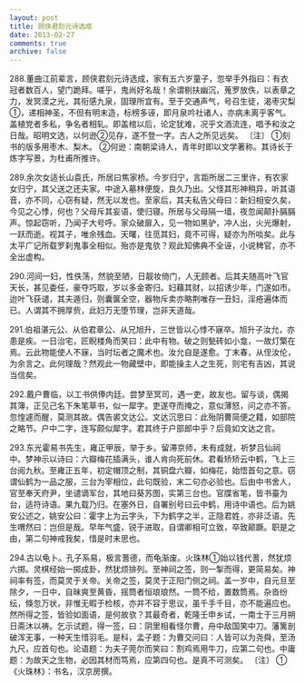 ```yaml
---
layout: post
title: 顾侠君刻元诗选成
date: 2013-02-27
comments: true
archive: false
---
```

288.董曲江前辈言，顾侠君刻元诗选成，家有五六岁童子，忽举手外指曰：有衣冠者数百人，望门跪拜。嗟乎，鬼尚好名哉！余谓剔扶幽沉，蒐罗放佚，以表章之力，发冥漠之光，其衔感九泉，固理所宜有。至于交通声气，号召生徒，渴枣灾梨①，递相神圣，不但有明末造，标榜多诬，即月泉吟社诸人，亦病未离乎客气。盖植党者多私，争名者相轧。即盖棺以后，论定犹难，况乎文酒流连，唱予和汝之日哉。昭明文选，以何逊②见存，遂不登一字。古人之所见远矣。
〔注〕
 ①刻书的版多用枣木、梨木。
 ②何逊：南朝梁诗人，青年时即以文学著称。其诗长于炼字写景，为杜甫所推许。

289.余次女适长山袁氏，所居曰焦家桥。今岁归宁，言距所居二三里许，有农家女归宁，其父送之还夫家。中途入墓林便旋，良久乃出。父怪其形神稍异，听其语音，亦不同，心窃有疑，然无以发也。至家后，其夫私告父母曰：新妇相安久矣，今见之心悸，何也？父母斥其妄语，使归寝。所居与父母隔一墙，夜忽闻颠扑膈膈声。惊起窃听，乃闻子大号呼。家众破扉入，见一物如黑驴，冲人出，火光爆射，一跃而逝。视其子，唯余残血。天曙，往觅其妇，竟不可得，疑亦为所啖矣。此与太平广记所载罗刹鬼事全相似。殆亦是鬼欤？观此知佛典不全诬，小说稗官，亦不全出虚构。

290.河间一妇，性佚荡，然貌至陋，日靓妆倚门，人无顾者。后其夫随高叶飞官天长，甚见委任，豪夺巧取，岁以多金寄归。妇藉其财，以招诱少年，门遂如市。迨叶飞获谴，其夫遁归，则囊箧全空，器物斥卖亦略荆唯存一丑妇，淫疮遍体而已。人谓其不拥厚赀，此妇万无堕节理，岂非天道哉。

291.伯祖湛元公、从伯君章公、从兄旭升，三世皆以心悸不寐卒。旭升子汝允，亦患是疾。一日治宅，匠睨楼角而笑曰：此中有物。破之则甃砖如小龛，一故灯檠在焉。云此物能使人不寐，当时坛者之魔术也。汝允自是遂愈。丁末春，从侄汝伦，为余言之。此何理哉？然观此一物藏壁中，即能操主人之生死，则宅有吉凶，其说当信矣。

292.戴户曹临，以工书供俸内廷。尝梦至冥司，遇一吏，故友也。留与谈，偶揭其簿，正见己名下朱笔草书，似一犀字。吏遂夺而掩之，意似薄怒，问之亦不答。忽惶遽而醒，莫测其故。偶告裘文达公。文达沉思曰：此殆阴曹简便之籍，如部院之略节。户中二字，连写颇似犀字。君其终于户部郎中乎？后竟如文达之言。

293.东光霍易书先生，雍正甲辰，举于乡。留滞京师，未有成就，祈梦吕仙祠中。梦神示以诗曰：六瓣梅花插满头，谁人肯向死前休。君看矫矫云中鹤，飞上三台阅九秋。至雍正五年，初定帽顶之制，其铜盘六瓣，如梅花，始悟首句之意。窃谓仙鹤为一品之服，三台为宰相位，此句既验，末二句亦必验也。后由中书舍人，官至奉天府尹，坐谴谪军台，其地曰葵苏图，实第三台也。官牒省笔，皆书臺为台，适符诗语。果九载乃归。在塞外日，自署别号曰云中鹤，用诗中语也。后为姚安公述之，姚安公曰：霍字上为云字头，下为鹤字之半，正隐君姓，亦非泛语。先生喟然曰：岂但是哉。早年气盛，锐于进取，自谓卿相可立致，卒致颠蹶。职是之由，第二句神戒我矣，惜是时未思也。

294.古以龟卜。孔子系易，极言蓍德，而龟渐废。火珠林①始以钱代蓍，然犹烦六掷。灵棋经始一掷成卦，然犹烦排列。至神祠之签，则一掣而得，更简易矣。神祠率有签，而莫灵于关帝。关帝之签，莫灵于正阳门侧之祠。盖一岁中，自元旦至除夕，一日中，自昧爽至黄昏，摇筒者恒琅琅然。一筒不给，置数筒焉。杂沓纷纭，倏忽万状，非惟无暇于检核，亦并不容于思议，虽千手千目，亦不能遍应也。然所得之签，皆验如面语，是何故欤？其最奇者，乾隆壬申乡试，一南士于三月朔日斋沐以祷。乞示试题，得一签，曰：阴里相看怪尔曹，舟中敌国笑中刀。藩篱剖破浑无事，一种天生惜羽毛。是科，孟子题：为曹交问曰：人皆可以为尧舜，至汤九尺，应首句也。论语题：为夫子莞尔而笑曰：割鸡焉用牛刀，应第二句也。中庸题：为故天之生物，必因其材而笃焉，应第四句也。是真不可测矣。
〔注〕
 ①《火珠林》：书名，汉京房撰。